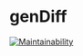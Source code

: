# genDiff

[![Maintainability](https://api.codeclimate.com/v1/badges/108a06cf9e455ecd12e3/maintainability)](https://codeclimate.com/github/MaratSalakh/genDiff/maintainability)